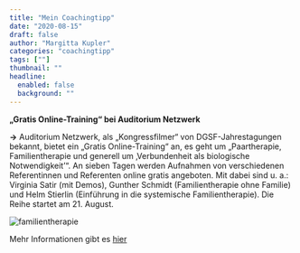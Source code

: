 ```yaml
---
title: "Mein Coachingtipp"
date: "2020-08-15"
draft: false
author: "Margitta Kupler"
categories: "coachingtipp"
tags: [""]
thumbnail: ""
headline:
  enabled: false
  background: ""
---
```


**„Gratis Online-Training“ bei Auditorium Netzwerk**

**→** Auditorium Netzwerk, als „Kongressfilmer“ von DGSF-Jahrestagungen
bekannt, bietet ein „Gratis Online-Training“ an, es geht um „Paartherapie,
Familientherapie und generell um ‚Verbundenheit als biologische
Notwendigkeit’“. An sieben Tagen werden Aufnahmen von verschiedenen
Referentinnen und Referenten online gratis angeboten. Mit dabei sind u. a.:
Virginia Satir (mit Demos), Gunther Schmidt (Familientherapie ohne Familie)
und Helm Stierlin (Einführung in die systemische Familientherapie). Die Reihe
startet am 21. August.

<!--more-->

![familientherapie](https://shop.auditorium-netzwerk.de/media/image/familientherapie.jpg)

Mehr Informationen gibt es [hier](https://www.theater-vorpommern.de/programm/extras/grenz.land/index.html "Auditorium Netzwerk")
